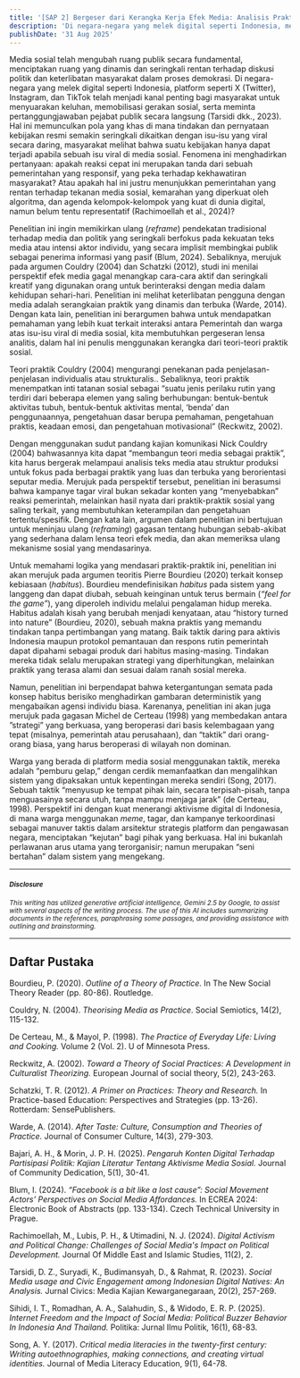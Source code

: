 ```yaml
---
title: '[SAP 2] Bergeser dari Kerangka Kerja Efek Media: Analisis Praktik Teori terhadap Interaksi Digital antara Pemerintah dan Netizen di Indonesia'
description: 'Di negara-negara yang melek digital seperti Indonesia, media sosial telah menjadi kanal penting bagi masyarakat untuk menyampaikan aspirasi dan berdemokrasi. Hal ini memunculkan pola yang khas di mana tindakan dan pernyataan kebijakan resmi seringkali dikaitkan dengan isu-isu yang viral secara daring, hingga masyarakat melihat bahwa suatu kebijakan hanya dapat terjadi apabila sebuah isu viral di media sosial. Fenomena ini menghadirkan pertanyaan: Apakah reaksi cepat ini merupakan tanda dari sebuah pemerintahan yang responsif, yang peka terhadap kekhawatiran masyarakat? Atau apakah hal ini justru menunjukkan pemerintahan yang rentan terhadap tekanan media sosial, kemarahan yang diperkuat oleh algoritma, dan agenda kelompok-kelompok yang kuat di dunia digital, namun belum tentu representatif?'
publishDate: '31 Aug 2025'
---
```


Media sosial telah mengubah ruang publik secara fundamental, menciptakan ruang yang dinamis dan seringkali rentan terhadap diskusi politik dan keterlibatan masyarakat dalam proses demokrasi. Di negara-negara yang melek digital seperti Indonesia, platform seperti X (Twitter), Instagram, dan TikTok telah menjadi kanal penting bagi masyarakat untuk menyuarakan keluhan, memobilisasi gerakan sosial, serta meminta pertanggungjawaban pejabat publik secara langsung (Tarsidi dkk., 2023). Hal ini memunculkan pola yang khas di mana tindakan dan pernyataan kebijakan resmi semakin seringkali dikaitkan dengan isu-isu yang viral secara daring, masyarakat melihat bahwa suatu kebijakan hanya dapat terjadi apabila sebuah isu viral di media sosial. Fenomena ini menghadirkan pertanyaan: apakah reaksi cepat ini merupakan tanda dari sebuah pemerintahan yang responsif, yang peka terhadap kekhawatiran masyarakat? Atau apakah hal ini justru menunjukkan pemerintahan yang rentan terhadap tekanan media sosial, kemarahan yang diperkuat oleh algoritma, dan agenda kelompok-kelompok yang kuat di dunia digital, namun belum tentu representatif (Rachimoellah et al., 2024)?

Penelitian ini ingin memikirkan ulang (*reframe*) pendekatan tradisional terhadap media dan politik yang seringkali berfokus pada kekuatan teks media atau intensi aktor individu, yang secara implisit membingkai publik sebagai penerima informasi yang pasif (Blum, 2024). Sebaliknya, merujuk pada argumen Couldry (2004) dan Schatzki (2012), studi ini menilai perspektif efek media gagal menangkap cara-cara aktif dan seringkali kreatif yang digunakan orang untuk berinteraksi dengan media dalam kehidupan sehari-hari. Penelitian ini melihat keterlibatan pengguna dengan media adalah serangkaian praktik yang dinamis dan terbuka (Warde, 2014). Dengan kata lain, penelitian ini berargumen bahwa untuk mendapatkan pemahaman yang lebih kuat terkait interaksi antara Pemerintah dan warga atas isu-isu viral di media sosial, kita membutuhkan pergeseran lensa analitis, dalam hal ini penulis menggunakan kerangka dari teori-teori praktik sosial.

Teori praktik Couldry (2004) mengurangi penekanan pada penjelasan-penjelasan individualis atau strukturalis.. Sebaliknya, teori praktik menempatkan inti tatanan sosial sebagai “suatu jenis perilaku rutin yang terdiri dari beberapa elemen yang saling berhubungan: bentuk-bentuk aktivitas tubuh, bentuk-bentuk aktivitas mental, ‘benda’ dan penggunaannya, pengetahuan dasar berupa pemahaman, pengetahuan praktis, keadaan emosi, dan pengetahuan motivasional” (Reckwitz, 2002).

Dengan menggunakan sudut pandang  kajian komunikasi Nick Couldry (2004) bahwasannya kita dapat “membangun teori media sebagai praktik”, kita harus bergerak melampaui analisis teks media atau struktur produksi untuk fokus pada berbagai praktik yang luas dan terbuka yang berorientasi seputar media. Merujuk pada perspektif tersebut, penelitian ini berasumsi bahwa kampanye tagar viral bukan sekadar konten yang “menyebabkan” reaksi pemerintah, melainkan hasil nyata dari praktik-praktik sosial yang saling terkait, yang membutuhkan keterampilan dan pengetahuan tertentu/spesifik. Dengan kata lain, argumen dalam penelitian ini bertujuan untuk meninjau ulang (*reframing*) gagasan tentang hubungan sebab-akibat yang sederhana dalam lensa teori efek media, dan akan  memeriksa ulang mekanisme sosial yang mendasarinya.

Untuk memahami logika yang mendasari praktik-praktik ini, penelitian ini akan merujuk pada argumen teoritis Pierre Bourdieu (2020) terkait konsep kebiasaan (*habitus*). Bourdieu mendefinisikan *habitus* pada sistem yang langgeng dan dapat diubah, sebuah keinginan untuk terus bermain (*“feel for the game”*), yang diperoleh individu melalui pengalaman hidup mereka. Habitus adalah kisah yang berubah menjadi kenyataan, atau “history turned into nature” (Bourdieu, 2020), sebuah makna praktis yang memandu tindakan tanpa pertimbangan yang matang. Baik taktik daring para aktivis Indonesia maupun protokol pemantauan dan respons rutin pemerintah dapat dipahami sebagai produk dari habitus masing-masing. Tindakan mereka tidak selalu merupakan strategi yang diperhitungkan, melainkan praktik yang terasa alami dan sesuai dalam ranah sosial mereka.

Namun, penelitian ini berpendapat bahwa ketergantungan semata pada konsep habitus berisiko menghadirkan gambaran deterministik yang mengabaikan agensi individu biasa. Karenanya, penelitian ini akan juga merujuk pada gagasan Michel de Certeau (1998) yang membedakan antara ”strategi” yang berkuasa, yang beroperasi dari basis kelembagaan yang tepat (misalnya, pemerintah atau perusahaan), dan “taktik” dari orang-orang biasa, yang harus beroperasi di wilayah non dominan.

Warga yang berada di platform media sosial menggunakan taktik, mereka adalah “pemburu gelap,” dengan cerdik memanfaatkan dan mengalihkan sistem yang dipaksakan untuk kepentingan mereka sendiri (Song, 2017). Sebuah taktik “menyusup ke tempat pihak lain, secara terpisah-pisah, tanpa menguasainya secara utuh, tanpa mampu menjaga jarak” (de Certeau, 1998). Perspektif ini dengan kuat menerangi aktivisme digital di Indonesia, di mana warga menggunakan *meme*, tagar, dan kampanye terkoordinasi sebagai manuver taktis dalam arsitektur strategis platform dan pengawasan negara, menciptakan “kejutan” bagi pihak yang berkuasa. Hal ini bukanlah perlawanan arus utama yang terorganisir; namun merupakan “seni bertahan” dalam sistem yang mengekang.

---

#### <small>*Disclosure*</small>

<small>*This writing has utilized generative artificial intelligence, Gemini 2.5 by Google, to assist with several aspects of the writing process. The use of this AI includes summarizing documents in the references, paraphrasing some passages, and providing assistance with outlining and brainstorming.*</small>

---

## Daftar Pustaka

Bourdieu, P. (2020). *Outline of a Theory of Practice.* In The New Social Theory Reader (pp. 80-86). Routledge.

Couldry, N. (2004). *Theorising Media as Practice*. Social Semiotics, 14(2), 115-132.

De Certeau, M., & Mayol, P. (1998). *The Practice of Everyday Life: Living and Cooking.* Volume 2 (Vol. 2). U of Minnesota Press.

Reckwitz, A. (2002). *Toward a Theory of Social Practices: A Development in Culturalist Theorizing.* European Journal of social theory, 5(2), 243-263.

Schatzki, T. R. (2012). *A Primer on Practices: Theory and Research.* In Practice-based Education: Perspectives and Strategies (pp. 13-26). Rotterdam: SensePublishers.

Warde, A. (2014). *After Taste: Culture, Consumption and Theories of Practice.* Journal of Consumer Culture, 14(3), 279-303.

Bajari, A. H., & Morin, J. P. H. (2025). *Pengaruh Konten Digital Terhadap Partisipasi Politik: Kajian Literatur Tentang Aktivisme Media Sosial.* Journal of Community Dedication, 5(1), 30-41.

Blum, I. (2024). *“Facebook is a bit like a lost cause”: Social Movement Actors’ Perspectives on Social Media Affordances.* In ECREA 2024: Electronic Book of Abstracts (pp. 133-134). Czech Technical University in Prague.

Rachimoellah, M., Lubis, P. H., & Utimadini, N. J. (2024). *Digital Activism and Political Change: Challenges of Social Media's Impact on Political Development.* Journal Of Middle East and Islamic Studies, 11(2), 2\.

Tarsidi, D. Z., Suryadi, K., Budimansyah, D., & Rahmat, R. (2023). *Social Media usage and Civic Engagement among Indonesian Digital Natives: An Analysis.* Jurnal Civics: Media Kajian Kewarganegaraan, 20(2), 257-269.

Sihidi, I. T., Romadhan, A. A., Salahudin, S., & Widodo, E. R. P. (2025). *Internet Freedom and the Impact of Social Media: Political Buzzer Behavior In Indonesia And Thailand.* Politika: Jurnal Ilmu Politik, 16(1), 68-83.

Song, A. Y. (2017). *Critical media literacies in the twenty-first century: Writing autoethnographies, making connections, and creating virtual identities.* Journal of Media Literacy Education, 9(1), 64-78.